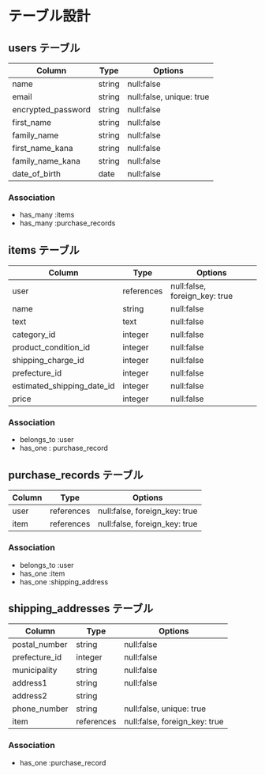 # テーブル設計

## users テーブル

| Column             | Type   | Options                  |
| ------------------ | ------ | ------------------------ |
| name               | string | null:false               |
| email              | string | null:false, unique: true |
| encrypted_password | string | null:false               |
| first_name         | string | null:false               |
| family_name        | string | null:false               |
| first_name_kana    | string | null:false               |
| family_name_kana   | string | null:false               |
| date_of_birth      | date   | null:false               |

### Association

- has_many :items
- has_many :purchase_records

## items テーブル

| Column                     | Type       | Options                        |
| -------------------------- | ---------- | ------------------------------ |
| user                       | references | null:false, foreign_key: true |
| name                       | string     | null:false                     |
| text                       | text       | null:false                     |
| category_id                | integer    | null:false                     |
| product_condition_id       | integer    | null:false                     |
| shipping_charge_id         | integer    | null:false                     |
| prefecture_id              | integer    | null:false                     |
| estimated_shipping_date_id | integer    | null:false                     |
| price                      | integer    | null:false                     |

### Association

- belongs_to :user
- has_one : purchase_record

## purchase_records テーブル

| Column | Type       | Options                        |
| ------ | ---------- | ------------------------------ |
| user   | references | null:false, foreign_key: true |
| item  | references | null:false, foreign_key: true |

### Association
- belongs_to :user
- has_one :item
- has_one :shipping_address

## shipping_addresses テーブル

| Column        | Type       | Options                       |
| ------------- | ---------- | ----------------------------- |
| postal_number | string     | null:false                    |
| prefecture_id | integer    | null:false                    |
| municipality  | string     | null:false                    |
| address1      | string     | null:false                    |
| address2      | string     |                               |
| phone_number  | string     | null:false, unique: true      |
| item          | references | null:false, foreign_key: true |

### Association

- has_one :purchase_record




